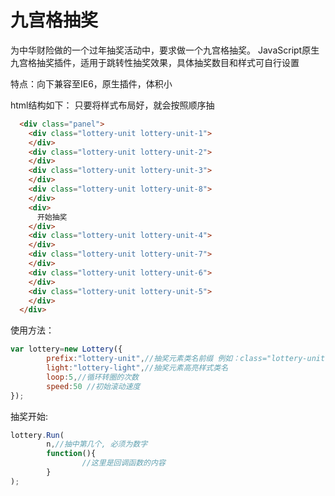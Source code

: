 # 九宫格抽奖
为中华财险做的一个过年抽奖活动中，要求做一个九宫格抽奖。
JavaScript原生九宫格抽奖插件，适用于跳转性抽奖效果，具体抽奖数目和样式可自行设置

特点：向下兼容至IE6，原生插件，体积小

html结构如下： 只要将样式布局好，就会按照顺序抽
```html
  <div class="panel">
    <div class="lottery-unit lottery-unit-1">
    </div>
    <div class="lottery-unit lottery-unit-2">
    </div>
    <div class="lottery-unit lottery-unit-3">
    </div>
    <div class="lottery-unit lottery-unit-8">
    </div>
    <div>
      开始抽奖
    </div>
    <div class="lottery-unit lottery-unit-4">
    </div>
    <div class="lottery-unit lottery-unit-7">
    </div>
    <div class="lottery-unit lottery-unit-6">
    </div>
    <div class="lottery-unit lottery-unit-5">
    </div>
  </div>
```

使用方法：
```javascript
var lottery=new Lottery({
        prefix:"lottery-unit",//抽奖元素类名前缀 例如：class="lottery-unit lottery-unit-1"
        light:"lottery-light",//抽奖元素高亮样式类名
        loop:5,//循环转圈的次数
        speed:50 //初始滚动速度
});
```
抽奖开始:
```javascript
lottery.Run(
        n,//抽中第几个, 必须为数字
        function(){
                //这里是回调函数的内容
        }
);
```
